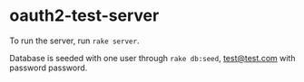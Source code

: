 # oauth2-test-server

To run the server, run `rake server`.

Database is seeded with one user through `rake db:seed`, test@test.com with password password.